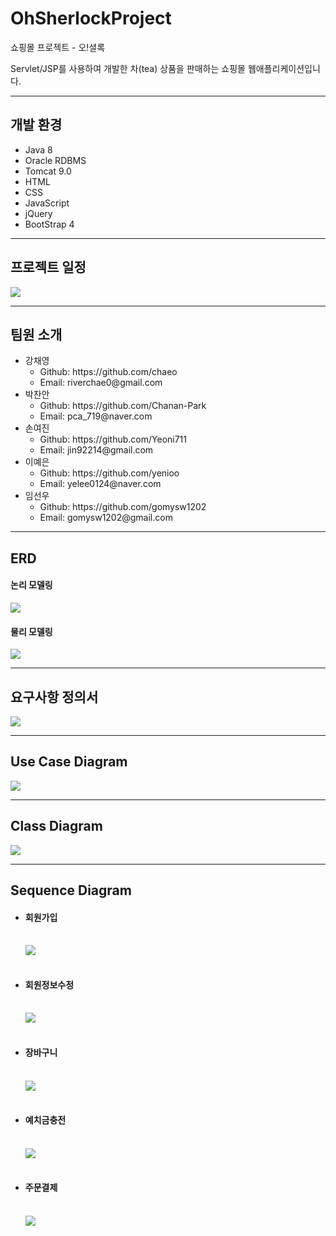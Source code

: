 # OhSherlockProject
쇼핑몰 프로젝트 - 오!셜록

Servlet/JSP를 사용하여 개발한 차(tea) 상품을 판매하는 쇼핑몰 웹애플리케이션입니다.
<hr>
<h2>개발 환경</h2>
<ul>
  <li>Java 8</li>
  <li>Oracle RDBMS</li>
  <li>Tomcat 9.0</li>
  <li>HTML</li>
  <li>CSS</li>
  <li>JavaScript</li>
  <li>jQuery</li>
  <li>BootStrap 4</li>
</ul>
<hr>
<h2>프로젝트 일정</h2>
<img src='https://user-images.githubusercontent.com/106459550/197949956-724d3ac4-1950-4421-b231-8d832b5151d3.png'>
<hr>
<h2>팀원 소개</h2>
<ul>
  <li>강채영
    <ul>
      <li>Github: https://github.com/chaeo</li>
      <li>Email: riverchae0@gmail.com</li>
    </ul>
  </li>
    <li>박찬안
      <ul>
        <li>Github: https://github.com/Chanan-Park</li>
        <li>Email: pca_719@naver.com</li>
      </ul>
    </li>
    <li>손여진
      <ul>
        <li>Github: https://github.com/Yeoni711</li>
        <li>Email: jin92214@gmail.com</li>
      </ul>
  </li>
    <li>이예은
      <ul>
        <li>Github: https://github.com/yenioo</li>
        <li>Email: yelee0124@naver.com</li>
      </ul>
  </li>
    <li>임선우
      <ul>
        <li>Github: https://github.com/gomysw1202</li>
        <li>Email: gomysw1202@gmail.com</li>
      </ul>
  </li>
</ul>
<hr>
<h2>ERD</h2>
<h4>논리 모델링</h4>
<img src='https://user-images.githubusercontent.com/106459550/197929528-09a41a2c-b9bb-46ed-bc97-7ce484711bd2.png'>
<h4>물리 모델링</h4>
<img src='https://user-images.githubusercontent.com/106459550/197929551-2b089986-c121-42da-a6d0-f73887792683.png'>
<hr>
<h2>요구사항 정의서</h2>
<img src='https://user-images.githubusercontent.com/106459550/197951605-f2176194-22eb-4587-aabf-87677c517550.jpg'>
<hr>
<h2>Use Case Diagram</h2>
<img src='https://user-images.githubusercontent.com/106459550/197938439-f588221c-e43b-4835-8c88-9998a7de6fc4.jpg'>
<hr>
<h2>Class Diagram</h2>
<img src='https://user-images.githubusercontent.com/106459550/197941081-15dcb386-9544-45b7-a94c-bd7166cdc385.jpg'>
<hr>
<h2>Sequence Diagram</h2>
<ul>
  <li><h4>회원가입</h4><br>
    <img src='https://user-images.githubusercontent.com/106459550/197941753-021c4646-08f5-4247-8468-f64ecd1243ed.jpg'>
  </li><br>
  <li><h4>회원정보수정</h4><br>
    <img src='https://user-images.githubusercontent.com/106459550/197941367-0f280137-968e-44f4-9833-052e3ffa36a2.jpg'>
  </li><br>
  <li><h4>장바구니</h4><br>
    <img src='https://user-images.githubusercontent.com/106459550/197941362-3d6fb6ff-596c-4fb7-a198-e341a244a95f.jpg'>
  </li><br>
  <li><h4>예치금충전</h4><br>
    <img src='https://user-images.githubusercontent.com/106459550/197941750-cff7417f-b858-446e-8a9f-d2cfe38d0130.jpg'>
  </li><br>
  <li><h4>주문결제</h4><br>
    <img src='https://user-images.githubusercontent.com/106459550/197941363-604c4ff0-d084-4521-a2eb-f0e1d2636766.jpg'>
  </li>
</ul>
